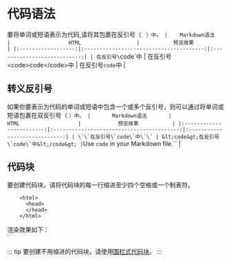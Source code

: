 # 代码语法
要将单词或短语表示为代码,请将其包裹在反引号（ ` ）中。
|    Markdown语法    |                   HTML                  |           预览效果          |
|:------------------:|:---------------------------------------:|:---------------------------:|
| 在反引号\`code\`中 | 在反引号&lt;code&gt;code&lt;/code&gt;中 | 在反引号<code>code</code>中 |
## 转义反引号
如果你要表示为代码的单词或短语中包含一个或多个反引号，则可以通过将单词或短语包裹在双反引号（ `` ）中。
|       Markdown语法       |                    HTML                   |            预览效果           |
|:------------------------:|:-----------------------------------------:|:-----------------------------:|
| \`\`在反引号\`code\`中\`\` | &lt;code&gt;在反引号\`code\`中&lt;/code&gt; | ``Use `code` in your Markdown file.`` |
## 代码块
要创建代码块，请将代码块的每一行缩进至少四个空格或一个制表符。
```
    <html>
      <head>
      </head>
    </html>
```
渲染效果如下：  
`
    <html>
      <head>
      </head>
    </html>

::: tip
要创建不用缩进的代码块，请使用[围栏式代码块](./expand/codeExpand.md)。
:::